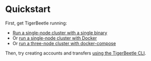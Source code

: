 # Quickstart

First, get TigerBeetle running:

* [Run a single-node cluster with a single binary](./single-binary.md)
* Or [run a single-node cluster with Docker](./with-docker.md)
* Or [run a three-node cluster with docker-compose](./with-docker-compose.md)

Then, try creating accounts and transfers [using the TigerBeetle CLI](./cli-client.md).
